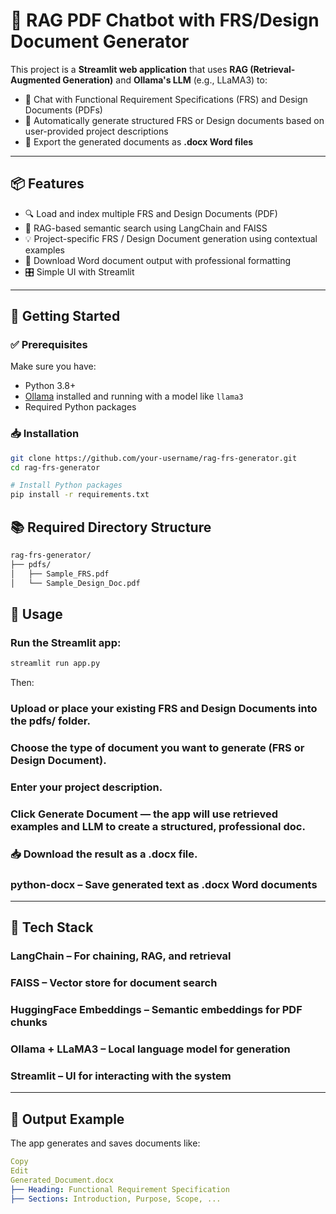 # 🤖 RAG PDF Chatbot with FRS/Design Document Generator

This project is a **Streamlit web application** that uses **RAG (Retrieval-Augmented Generation)** and **Ollama's LLM** (e.g., LLaMA3) to:

- 💬 Chat with Functional Requirement Specifications (FRS) and Design Documents (PDFs)
- 📄 Automatically generate structured FRS or Design documents based on user-provided project descriptions
- 📁 Export the generated documents as **.docx Word files**

---

## 📦 Features

- 🔍 Load and index multiple FRS and Design Documents (PDF)
- 🧠 RAG-based semantic search using LangChain and FAISS
- 💡 Project-specific FRS / Design Document generation using contextual examples
- 📄 Download Word document output with professional formatting
- 🎛️ Simple UI with Streamlit

---

## 🚀 Getting Started

### ✅ Prerequisites

Make sure you have:

- Python 3.8+
- [Ollama](https://ollama.com/) installed and running with a model like `llama3`
- Required Python packages

### 📥 Installation

```bash
git clone https://github.com/your-username/rag-frs-generator.git
cd rag-frs-generator

# Install Python packages
pip install -r requirements.txt
```
## 📚 Required Directory Structure
```bash
rag-frs-generator/
├── pdfs/
│   ├── Sample_FRS.pdf
│   └── Sample_Design_Doc.pdf
```
## 🧠 Usage
### Run the Streamlit app:
```bash
streamlit run app.py
```

Then:

### Upload or place your existing FRS and Design Documents into the pdfs/ folder.

### Choose the type of document you want to generate (FRS or Design Document).

### Enter your project description.

### Click Generate Document — the app will use retrieved examples and LLM to create a structured, professional doc.

### 📥 Download the result as a .docx file.

### python-docx – Save generated text as .docx Word documents
---
## 🧰 Tech Stack

### LangChain – For chaining, RAG, and retrieval

### FAISS – Vector store for document search

### HuggingFace Embeddings – Semantic embeddings for PDF chunks

### Ollama + LLaMA3 – Local language model for generation

### Streamlit – UI for interacting with the system

---

## 📂 Output Example

The app generates and saves documents like:

```yaml
Copy
Edit
Generated_Document.docx
├── Heading: Functional Requirement Specification
├── Sections: Introduction, Purpose, Scope, ...

```

